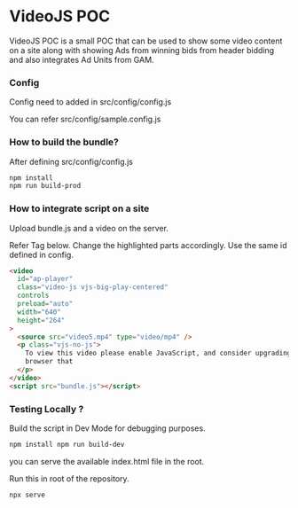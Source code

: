 # VideoJS POC

VideoJS POC is a small POC that can be used to show some video content on a site along with showing Ads from winning bids from header bidding and also integrates Ad Units from GAM.

### Config

Config need to added in src/config/config.js

You can refer src/config/sample.config.js

### How to build the bundle?

After defining src/config/config.js

```bash
npm install
npm run build-prod
```

### How to integrate script on a site

Upload bundle.js and a video on the server.

Refer Tag below. Change the highlighted parts accordingly. Use the same id defined in config.

```html
<video
  id="ap-player"
  class="video-js vjs-big-play-centered"
  controls
  preload="auto"
  width="640"
  height="264"
>
  <source src="video5.mp4" type="video/mp4" />
  <p class="vjs-no-js">
    To view this video please enable JavaScript, and consider upgrading to a web
    browser that
  </p>
</video>
<script src="bundle.js"></script>
```

### Testing Locally ?

Build the script in Dev Mode for debugging purposes.

```html
npm install npm run build-dev
```

you can serve the available index.html file in the root.

Run this in root of the repository.

```html
npx serve
```
